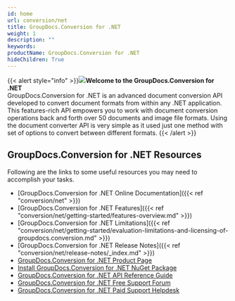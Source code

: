 ```yaml
---
id: home
url: conversion/net
title: GroupDocs.Conversion for .NET
weight: 1
description: ""
keywords: 
productName: GroupDocs.Conversion for .NET
hideChildren: True
---
```

{{< alert style="info" >}}![](conversion/net/images/home.png)**Welcome to the GroupDocs.Conversion for .NET**  
GroupDocs.Conversion for .NET is an advanced document conversion API developed to convert document formats from within any .NET application. This features-rich API empowers you to work with document conversion operations back and forth over 50 documents and image file formats. Using the document converter API is very simple as it used just one method with set of options to convert between different formats.
{{< /alert >}}

## GroupDocs.Conversion for .NET Resources
Following are the links to some useful resources you may need to accomplish your tasks.
*   [GroupDocs.Conversion for .NET Online Documentation]({{< ref "conversion/net" >}})
*   [GroupDocs.Conversion for .NET Features]({{< ref "conversion/net/getting-started/features-overview.md" >}})
*   [GroupDocs.Conversion for .NET Limitations]({{< ref "conversion/net/getting-started/evaluation-limitations-and-licensing-of-groupdocs.conversion.md" >}})
*   [GroupDocs.Conversion for .NET Release Notes]({{< ref "conversion/net/release-notes/_index.md" >}})
*   [GroupDocs.Conversion for .NET Product Page](https://products.groupdocs.com/conversion/net)
*   [Install GroupDocs.Conversion for .NET NuGet Package](https://www.nuget.org/packages/GroupDocs.Conversion/)
*   [GroupDocs.Conversion for .NET API Reference Guide](https://apireference.groupdocs.com/net/conversion)
*   [GroupDocs.Conversion for .NET Free Support Forum](https://forum.groupdocs.com/c/conversion)
*   [GroupDocs.Conversion for .NET Paid Support Helpdesk](https://helpdesk.groupdocs.com/)
